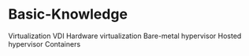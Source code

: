 # Basic-Knowledge

Virtualization
  VDI
  Hardware virtualization
    Bare-metal hypervisor
    Hosted hypervisor
  Containers

